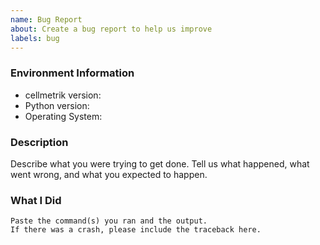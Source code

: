 ```yaml
---
name: Bug Report
about: Create a bug report to help us improve
labels: bug
---
```


<!-- Please search existing issues to avoid creating duplicates. -->

### Environment Information

-   cellmetrik version:
-   Python version:
-   Operating System:

### Description

Describe what you were trying to get done.
Tell us what happened, what went wrong, and what you expected to happen.

### What I Did

```
Paste the command(s) you ran and the output.
If there was a crash, please include the traceback here.
```
